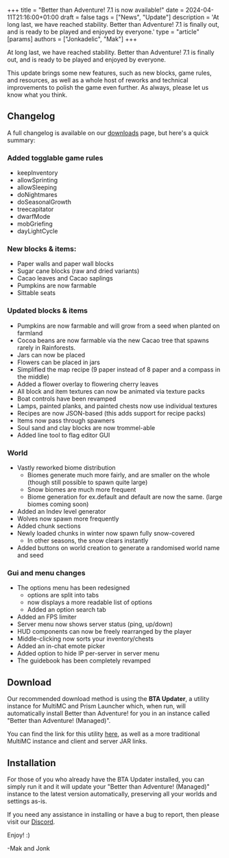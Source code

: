 +++
title = "Better than Adventure! 7.1 is now available!"
date = 2024-04-11T21:16:00+01:00
draft = false
tags = ["News", "Update"]
description = 'At long last, we have reached stability. Better than Adventure! 7.1 is finally out, and is ready to be played and enjoyed by everyone.'
type = "article"
[params]
    authors = ["Jonkadelic", "Mak"]
+++

At long last, we have reached stability. Better than Adventure! 7.1 is finally out, and is ready to be played and enjoyed by everyone.

This update brings some new features, such as new blocks, game rules, and resources, as well as a whole host of reworks and technical improvements to polish the game even further. As always, please let us know what you think.

## Changelog

A full changelog is available on our [downloads](/downloads) page, but here's a quick summary:

### Added togglable game rules

-   keepInventory
-   allowSprinting
-   allowSleeping
-   doNightmares
-   doSeasonalGrowth
-   treecapitator
-   dwarfMode
-   mobGriefing
-   dayLightCycle

### New blocks & items:

-   Paper walls and paper wall blocks
-   Sugar cane blocks (raw and dried variants)
-   Cacao leaves and Cacao saplings
-   Pumpkins are now farmable
-   Sittable seats

### Updated blocks & items

-   Pumpkins are now farmable and will grow from a seed when planted on farmland
-   Cocoa beans are now farmable via the new Cacao tree that spawns rarely in Rainforests.
-   Jars can now be placed
-   Flowers can be placed in jars
-   Simplified the map recipe (9 paper instead of 8 paper and a compass in the middle)
-   Added a flower overlay to flowering cherry leaves
-   All block and item textures can now be animated via texture packs
-   Boat controls have been revamped
-   Lamps, painted planks, and painted chests now use individual textures
-   Recipes are now JSON-based (this adds support for recipe packs)
-   Items now pass through spawners
-   Soul sand and clay blocks are now trommel-able
-   Added line tool to flag editor GUI

### World

-   Vastly reworked biome distribution
    -   Biomes generate much more fairly, and are smaller on the whole (though still possible to spawn quite large)
    -   Snow biomes are much more frequent
    -   Biome generation for ex.default and default are now the same. (large biomes coming soon)
-   Added an Indev level generator
-   Wolves now spawn more frequently
-   Added chunk sections
-   Newly loaded chunks in winter now spawn fully snow-covered
    -   In other seasons, the snow clears instantly
-   Added buttons on world creation to generate a randomised world name and seed

### Gui and menu changes

-   The options menu has been redesigned
    -   options are split into tabs
    -   now displays a more readable list of options
    -   Added an option search tab
-   Added an FPS limiter
-   Server menu now shows server status (ping, up/down)
-   HUD components can now be freely rearranged by the player
-   Middle-clicking now sorts your inventory/chests
-   Added an in-chat emote picker
-   Added option to hide IP per-server in server menu
-   The guidebook has been completely revamped

## Download

Our recommended download method is using the **BTA Updater**, a utility instance for MultiMC and Prism Launcher which, when run, will automatically install Better than Adventure! for you in an instance called "Better than Adventure! (Managed)".

You can find the link for this utility [here](/downloads), as well as a more traditional MultiMC instance and client and server JAR links.

## Installation

For those of you who already have the BTA Updater installed, you can simply run it and it will update your "Better than Adventure! (Managed)" instance to the latest version automatically, preserving all your worlds and settings as-is.

If you need any assistance in installing or have a bug to report, then please visit our [Discord](https://www.betterthanadventure.net/discord).

Enjoy! :)

-Mak and Jonk
